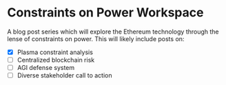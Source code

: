 # Constraints on Power Workspace
A blog post series which will explore the Ethereum technology through the
lense of constraints on power. This will likely include posts on:

- [x] Plasma constraint analysis
- [ ] Centralized blockchain risk
- [ ] AGI defense system
- [ ] Diverse stakeholder call to action
